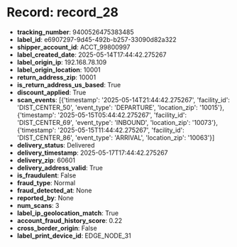 # Record: record_28

- **tracking_number**: 9400526475383485
- **label_id**: e6907297-9d45-492b-b257-33090d82a322
- **shipper_account_id**: ACCT_99800997
- **label_created_date**: 2025-05-14T17:44:42.275267
- **label_origin_ip**: 192.168.78.109
- **label_origin_location**: 10001
- **return_address_zip**: 10001
- **is_return_address_us_based**: True
- **discount_applied**: True
- **scan_events**: [{'timestamp': '2025-05-14T21:44:42.275267', 'facility_id': 'DIST_CENTER_50', 'event_type': 'DEPARTURE', 'location_zip': '10015'}, {'timestamp': '2025-05-15T05:44:42.275267', 'facility_id': 'DIST_CENTER_69', 'event_type': 'INBOUND', 'location_zip': '10073'}, {'timestamp': '2025-05-15T11:44:42.275267', 'facility_id': 'DIST_CENTER_86', 'event_type': 'ARRIVAL', 'location_zip': '10063'}]
- **delivery_status**: Delivered
- **delivery_timestamp**: 2025-05-17T17:44:42.275267
- **delivery_zip**: 60601
- **delivery_address_valid**: True
- **is_fraudulent**: False
- **fraud_type**: Normal
- **fraud_detected_at**: None
- **reported_by**: None
- **num_scans**: 3
- **label_ip_geolocation_match**: True
- **account_fraud_history_score**: 0.22
- **cross_border_origin**: False
- **label_print_device_id**: EDGE_NODE_31